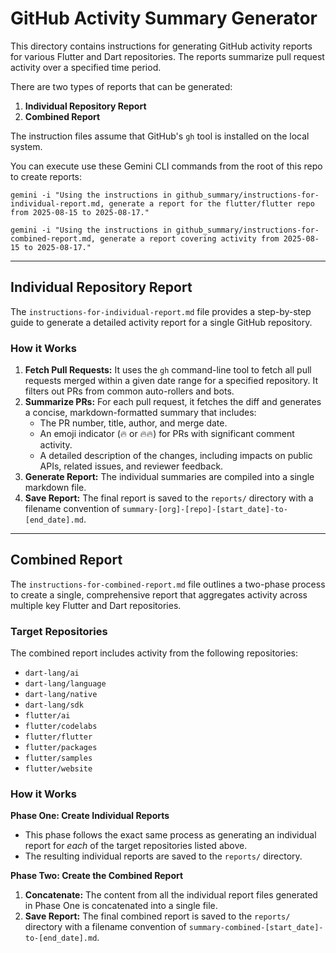 # GitHub Activity Summary Generator

This directory contains instructions for generating GitHub activity reports for various Flutter and Dart repositories. The reports summarize pull request activity over a specified time period.

There are two types of reports that can be generated:

1.  **Individual Repository Report**
2.  **Combined Report**

The instruction files assume that GitHub's `gh` tool is installed on the local system.

You can execute use these Gemini CLI commands from the root of this repo to create reports:

```shell
gemini -i "Using the instructions in github_summary/instructions-for-individual-report.md, generate a report for the flutter/flutter repo from 2025-08-15 to 2025-08-17."
```

```shell
gemini -i "Using the instructions in github_summary/instructions-for-combined-report.md, generate a report covering activity from 2025-08-15 to 2025-08-17."
```

---

## Individual Repository Report

The `instructions-for-individual-report.md` file provides a step-by-step guide to generate a detailed activity report for a single GitHub repository.

### How it Works

1.  **Fetch Pull Requests:** It uses the `gh` command-line tool to fetch all pull requests merged within a given date range for a specified repository. It filters out PRs from common auto-rollers and bots.
2.  **Summarize PRs:** For each pull request, it fetches the diff and generates a concise, markdown-formatted summary that includes:
    *   The PR number, title, author, and merge date.
    *   An emoji indicator (🔥 or 🔥🔥) for PRs with significant comment activity.
    *   A detailed description of the changes, including impacts on public APIs, related issues, and reviewer feedback.
3.  **Generate Report:** The individual summaries are compiled into a single markdown file.
4.  **Save Report:** The final report is saved to the `reports/` directory with a filename convention of `summary-[org]-[repo]-[start_date]-to-[end_date].md`.

---

## Combined Report

The `instructions-for-combined-report.md` file outlines a two-phase process to create a single, comprehensive report that aggregates activity across multiple key Flutter and Dart repositories.

### Target Repositories

The combined report includes activity from the following repositories:

*   `dart-lang/ai`
*   `dart-lang/language`
*   `dart-lang/native`
*   `dart-lang/sdk`
*   `flutter/ai`
*   `flutter/codelabs`
*   `flutter/flutter`
*   `flutter/packages`
*   `flutter/samples`
*   `flutter/website`

### How it Works

**Phase One: Create Individual Reports**

*   This phase follows the exact same process as generating an individual report for *each* of the target repositories listed above.
*   The resulting individual reports are saved to the `reports/` directory.

**Phase Two: Create the Combined Report**

1.  **Concatenate:** The content from all the individual report files generated in Phase One is concatenated into a single file.
2.  **Save Report:** The final combined report is saved to the `reports/` directory with a filename convention of `summary-combined-[start_date]-to-[end_date].md`.
